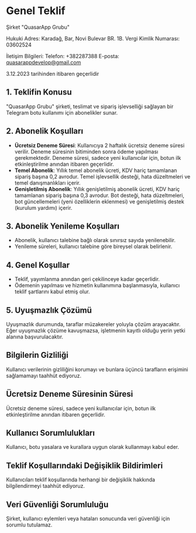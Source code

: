 # Genel Teklif

Şirket "QuasarApp Grubu"

Hukuki Adres: Karadağ, Bar, Novi Bulevar BR. 1B.
Vergi Kimlik Numarası: 03602524

İletişim Bilgileri:
Telefon: +382287388
E-posta: quasarappdevelop@gmail.com

3.12.2023 tarihinden itibaren geçerlidir

## 1. Teklifin Konusu

"QuasarApp Grubu" şirketi, teslimat ve sipariş işlevselliği sağlayan bir Telegram botu kullanımı için abonelikler sunar.

## 2. Abonelik Koşulları

- **Ücretsiz Deneme Süresi**: Kullanıcıya 2 haftalık ücretsiz deneme süresi verilir. Deneme süresinin bitiminden sonra ödeme yapılması gerekmektedir. Deneme süresi, sadece yeni kullanıcılar için, botun ilk etkinleştirilme anından itibaren geçerlidir.
- **Temel Abonelik**: Yıllık temel abonelik ücreti, KDV hariç tamamlanan sipariş başına 0,2 avrodur. Temel işlevsellik desteği, hata düzeltmeleri ve temel danışmanlıkları içerir.
- **Genişletilmiş Abonelik**: Yıllık genişletilmiş abonelik ücreti, KDV hariç tamamlanan sipariş başına 0,3 avrodur. Bot desteği, hata düzeltmeleri, bot güncellemeleri (yeni özelliklerin eklenmesi) ve genişletilmiş destek (kurulum yardımı) içerir.

## 3. Abonelik Yenileme Koşulları

- Abonelik, kullanıcı talebine bağlı olarak sınırsız sayıda yenilenebilir.
- Yenileme süreleri, kullanıcı talebine göre bireysel olarak belirlenir.

## 4. Genel Koşullar

- Teklif, yayımlanma anından geri çekilinceye kadar geçerlidir.
- Ödemenin yapılması ve hizmetin kullanımına başlanmasıyla, kullanıcı teklif şartlarını kabul etmiş olur.

## 5. Uyuşmazlık Çözümü

Uyuşmazlık durumunda, taraflar müzakereler yoluyla çözüm arayacaktır. Eğer uyuşmazlık çözüme kavuşmazsa, işletmenin kayıtlı olduğu yerin yetki alanına başvurulacaktır.

## Bilgilerin Gizliliği

Kullanıcı verilerinin gizliliğini korumayı ve bunlara üçüncü tarafların erişimini sağlamamayı taahhüt ediyoruz.

## Ücretsiz Deneme Süresinin Süresi

Ücretsiz deneme süresi, sadece yeni kullanıcılar için, botun ilk etkinleştirilme anından itibaren geçerlidir.

## Kullanıcı Sorumlulukları

Kullanıcı, botu yasalara ve kurallara uygun olarak kullanmayı kabul eder.

## Teklif Koşullarındaki Değişiklik Bildirimleri

Kullanıcıları teklif koşullarında herhangi bir değişiklik hakkında bilgilendirmeyi taahhüt ediyoruz.

## Veri Güvenliği Sorumluluğu

Şirket, kullanıcı eylemleri veya hataları sonucunda veri güvenliği için sorumlu tutulamaz.
